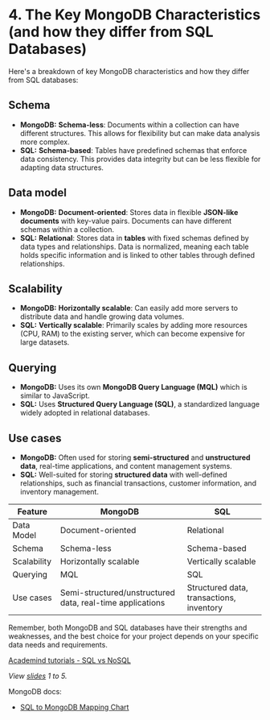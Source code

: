 # 4. The Key MongoDB Characteristics (and how they differ from SQL Databases)

Here's a breakdown of key MongoDB characteristics and how they differ from SQL databases:

## Schema

- **MongoDB:** **Schema-less**: Documents within a collection can have different structures. This allows for flexibility but can make data analysis more complex.
- **SQL:** **Schema-based**: Tables have predefined schemas that enforce data consistency. This provides data integrity but can be less flexible for adapting data structures.

## Data model

- **MongoDB:** **Document-oriented**: Stores data in flexible **JSON-like documents** with key-value pairs. Documents can have different schemas within a collection.
- **SQL:** **Relational**: Stores data in **tables** with fixed schemas defined by data types and relationships. Data is normalized, meaning each table holds specific information and is linked to other tables through defined relationships.

## Scalability

- **MongoDB:** **Horizontally scalable**: Can easily add more servers to distribute data and handle growing data volumes.
- **SQL:** **Vertically scalable**: Primarily scales by adding more resources (CPU, RAM) to the existing server, which can become expensive for large datasets.

## Querying

- **MongoDB:** Uses its own **MongoDB Query Language (MQL)** which is similar to JavaScript.
- **SQL:** Uses **Structured Query Language (SQL)**, a standardized language widely adopted in relational databases.

## Use cases

- **MongoDB:** Often used for storing **semi-structured** and **unstructured data**, real-time applications, and content management systems.
- **SQL:** Well-suited for storing **structured data** with well-defined relationships, such as financial transactions, customer information, and inventory management.

| Feature     | MongoDB                                                   | SQL                                      |
| ----------- | --------------------------------------------------------- | ---------------------------------------- |
| Data Model  | Document-oriented                                         | Relational                               |
| Schema      | Schema-less                                               | Schema-based                             |
| Scalability | Horizontally scalable                                     | Vertically scalable                      |
| Querying    | MQL                                                       | SQL                                      |
| Use cases   | Semi-structured/unstructured data, real-time applications | Structured data, transactions, inventory |

Remember, both MongoDB and SQL databases have their strengths and weaknesses, and the best choice for your project depends on your specific data needs and requirements.

[Academind tutorials - SQL vs NoSQL](https://academind.com/tutorials/sql-vs-nosql)

_View [slides](../slides.pdf) 1 to 5._

MongoDB docs:

- [SQL to MongoDB Mapping Chart](https://www.mongodb.com/docs/manual/reference/sql-comparison/#sql-to-mongodb-mapping-chart)

